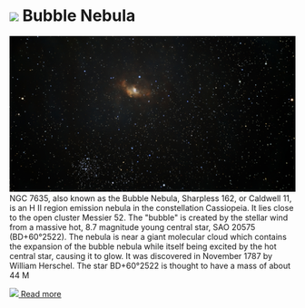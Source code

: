 # ![](/home/lcv/Dropbox/AstroPhotography//Imaging//Common/pyl-tiny.png) Bubble Nebula
![IMG](../Imaging//HD/Bubble_Nebula.jpg)
NGC 7635, also known as the Bubble Nebula, Sharpless 162, or Caldwell 11, is an H II region emission nebula in the constellation Cassiopeia. It lies close to the open cluster Messier 52. The "bubble" is created by the stellar wind from a massive hot, 8.7 magnitude young central star, SAO 20575 (BD+60°2522). The nebula is near a giant molecular cloud which contains the expansion of the bubble nebula while itself being excited by the hot central star, causing it to glow. It was discovered in November 1787 by William Herschel. The star BD+60°2522 is thought to have a mass of about 44 M

[![](/home/lcv/Dropbox/AstroPhotography//Imaging//Common/Wikipedia.png) Read more](https://en.wikipedia.org/wiki/Bubble_Nebula)
